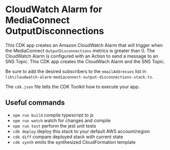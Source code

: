 # CloudWatch Alarm for MediaConnect OutputDisconnections

This CDK app creates an Amazon CloudWatch Alarm that will trigger when the MediaConnect `OutputDisconnections` metrics is greater than 0. The CloudWatch Alarm is configured with an Action to send a message to an SNS Topic.  This CDK app creates the CloudWach Alarm and the SNS Topic.  

Be sure to add the desired subscribers to the `emailAddresses` list in `lib\cloudwatch-alarm-mediaconnect-output-disconnections-stack.ts`.

The `cdk.json` file tells the CDK Toolkit how to execute your app.

## Useful commands

* `npm run build`   compile typescript to js
* `npm run watch`   watch for changes and compile
* `npm run test`    perform the jest unit tests
* `cdk deploy`      deploy this stack to your default AWS account/region
* `cdk diff`        compare deployed stack with current state
* `cdk synth`       emits the synthesized CloudFormation template
